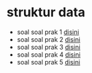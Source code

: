 # struktur data
- soal soal prak 1 [disini](https://www.hackerrank.com/contests/alpro-its-sd-m1-f-2022/challenges)
- soal soal prak 2 [disini](https://www.hackerrank.com/contests/alpro-its-sd-m2-f-2022/challenges)
- soal soal prak 3 [disini](https://www.hackerrank.com/contests/alpro-its-sd-m3-f-2022/challenges)
- soal soal prak 4 [disini](https://www.hackerrank.com/contests/alpro-its-sd-m4-f-2022/challenges)
- soal soal prak 5 [disini](https://www.hackerrank.com/contests/alpro-final-ds-2022/challenges)
